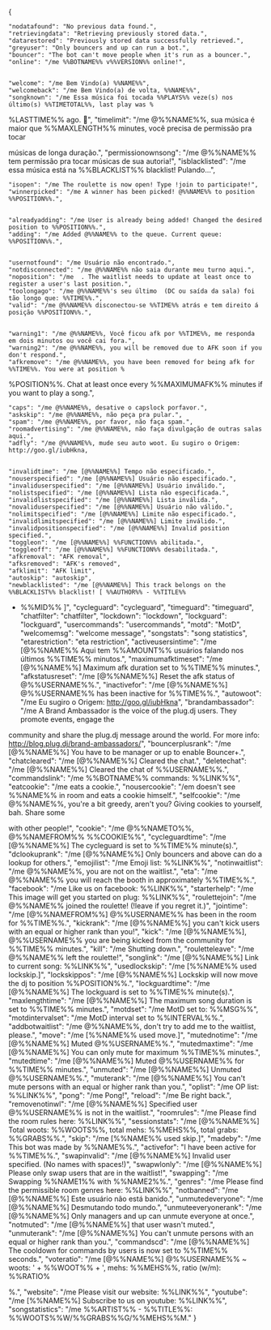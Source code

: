 {

    "nodatafound": "No previous data found.",
    "retrievingdata": "Retrieving previously stored data.",
    "datarestored": "Previously stored data successfully retrieved.",
    "greyuser": "Only bouncers and up can run a bot.",
    "bouncer": "The bot can't move people when it's run as a bouncer.",
    "online": "/me %%BOTNAME%% v%%VERSION%% online!",


    "welcome": "/me Bem Vindo(a) %%NAME%%",
    "welcomeback": "/me Bem Vindo(a) de volta, %%NAME%%",
    "songknown": "/me Essa música foi tocada %%PLAYS%% veze(s) nos último(s) %%TIMETOTAL%%, last play was %

%LASTTIME%% ago. :repeat:",
    "timelimit": "/me @%%NAME%%, sua música é maior que %%MAXLENGTH%% minutes, você precisa de permissão pra tocar 

músicas de longa duração.",
    "permissionownsong": "/me @%%NAME%% tem permissão pra tocar músicas de sua autoria!",
    "isblacklisted": "/me essa música está na %%BLACKLIST%% blacklist! Pulando...",


    "isopen": "/me The roulette is now open! Type !join to participate!",
    "winnerpicked": "/me A winner has been picked! @%%NAME%% to position %%POSITION%%.",


    "alreadyadding": "/me User is already being added! Changed the desired position to %%POSITION%%.",
    "adding": "/me Added @%%NAME%% to the queue. Current queue: %%POSITION%%.",


    "usernotfound": "/me Usuário não encontrado.",
    "notdisconnected": "/me @%%NAME%% não saia durante meu turno aqui.",
    "noposition": "/me  . The waitlist needs to update at least once to register a user's last position.",
    "toolongago": "/me @%%NAME%%'s seu último  (DC ou saída da sala) foi tão longo que: %%TIME%%.",
    "valid": "/me @%%NAME%% disconectou-se %%TIME%% atrás e tem direito á posição %%POSITION%%.",


    "warning1": "/me @%%NAME%%, Você ficou afk por %%TIME%%, me responda em dois minutos ou você cai fora.",
    "warning2": "/me @%%NAME%%, you will be removed due to AFK soon if you don't respond.",
    "afkremove": "/me @%%NAME%%, you have been removed for being afk for %%TIME%%. You were at position %

%POSITION%%. Chat at least once every %%MAXIMUMAFK%% minutes if you want to play a song.",


    "caps": "/me @%%NAME%%, desative o capslock porfavor.",
    "askskip": "/me @%%NAME%%, não peça pra pular.",
    "spam": "/me @%%NAME%%, por favor, não faça spam.",
    "roomadvertising": "/me @%%NAME%%, não faça divulgação de outras salas aqui.",
    "adfly": "/me @%%NAME%%, mude seu auto woot. Eu sugiro o Origem: http://goo.gl/iubHkna,


    "invalidtime": "/me [@%%NAME%%] Tempo não especificado.",
    "nouserspecified": "/me [@%%NAME%%] Usuário não especificado.",
    "invaliduserspecified": "/me [@%%NAME%%] Usuário inválido.",
    "nolistspecified": "/me [@%%NAME%%] Lista não especificada.",
    "invalidlistspecified": "/me [@%%NAME%%] Lista inválida.",
    "novaliduserspecified": "/me [@%%NAME%%] Usuário não válido.",
    "nolimitspecified": "/me [@%%NAME%%] Limite não especificado.",
    "invalidlimitspecified": "/me [@%%NAME%%] Limite inválido.",
    "invalidpositionspecified": "/me [@%%NAME%%] Invalid position specified.",
    "toggleon": "/me [@%%NAME%%] %%FUNCTION%% abilitada.",
    "toggleoff": "/me [@%%NAME%%] %%FUNCTION%% desabilitada.",
    "afkremoval": "AFK removal",
    "afksremoved": "AFK's removed",
    "afklimit": "AFK limit",
    "autoskip": "autoskip",
    "newblacklisted": "/me [@%%NAME%%] This track belongs on the %%BLACKLIST%% blacklist! [ %%AUTHOR%% - %%TITLE%% 

- %%MID%% ]",
    "cycleguard": "cycleguard",
    "timeguard": "timeguard",
    "chatfilter": "chatfilter",
    "lockdown": "lockdown",
    "lockguard": "lockguard",
    "usercommands": "usercommands",
    "motd": "MotD",
    "welcomemsg": "welcome message",
    "songstats": "song statistics",
    "etarestriction": "eta restriction",
    "activeusersintime": "/me [@%%NAME%% Aqui tem %%AMOUNT%% usuários falando nos últimos %%TIME%% minutos.",
    "maximumafktimeset": "/me [@%%NAME%%] Maximum afk duration set to %%TIME%% minutes.",
    "afkstatusreset": "/me [@%%NAME%%] Reset the afk status of @%%USERNAME%%.",
    "inactivefor": "/me [@%%NAME%%] @%%USERNAME%% has been inactive for %%TIME%%.",
    "autowoot": "/me Eu sugiro o Origem: http://goo.gl/iubHkna",
    "brandambassador": "/me A Brand Ambassador is the voice of the plug.dj users. They promote events, engage the 

community and share the plug.dj message around the world. For more info: http://blog.plug.dj/brand-ambassadors/",
    "bouncerplusrank": "/me [@%%NAME%%] You have to be manager or up to enable Bouncer+.",
    "chatcleared": "/me [@%%NAME%%] Cleared the chat.",
    "deletechat": "/me [@%%NAME%%] Cleared the chat of %%USERNAME%%.",
    "commandslink": "/me %%BOTNAME%% commands: %%LINK%%",
    "eatcookie": "/me eats a cookie.",
    "nousercookie": "/em doesn't see %%NAME%% in room and eats a cookie himself.",
    "selfcookie": "/me @%%NAME%%, you're a bit greedy, aren't you? Giving cookies to yourself, bah. Share some 

with other people!",
    "cookie": "/me @%%NAMETO%%, @%%NAMEFROM%% %%COOKIE%%",
    "cycleguardtime": "/me [@%%NAME%%] The cycleguard is set to %%TIME%% minute(s).",
    "dclookuprank": "/me [@%%NAME%%] Only bouncers and above can do a lookup for others.",
    "emojilist": "/me Emoji list: %%LINK%%",
    "notinwaitlist": "/me @%%NAME%%, you are not on the waitlist.",
    "eta": "/me @%%NAME%% you will reach the booth in approximately %%TIME%%.",
    "facebook": "/me Like us on facebook: %%LINK%%",
    "starterhelp": "/me This image will get you started on plug: %%LINK%%",
    "roulettejoin": "/me @%%NAME%% joined the roulette! (!leave if you regret it.)",
    "jointime": "/me [@%%NAMEFROM%%] @%%USERNAME%% has been in the room for %%TIME%%.",
    "kickrank": "/me [@%%NAME%%] you can't kick users with an equal or higher rank than you!",
    "kick": "/me [@%%NAME%%], @%%USERNAME%% you are being kicked from the community for %%TIME%% minutes.",
    "kill": "/me Shutting down.",
    "rouletteleave": "/me @%%NAME%% left the roulette!",
    "songlink": "/me [@%%NAME%%] Link to current song: %%LINK%%",
    "usedlockskip": "/me [%%NAME%% used lockskip.]",
    "lockskippos": "/me [@%%NAME%%] Lockskip will now move the dj to position %%POSITION%%.",
    "lockguardtime": "/me [@%%NAME%%] The lockguard is set to %%TIME%% minute(s).",
    "maxlengthtime": "/me [@%%NAME%%] The maximum song duration is set to %%TIME%% minutes.",
    "motdset": "/me MotD set to:  %%MSG%%",
    "motdintervalset": "/me MotD interval set to %%INTERVAL%%.",
    "addbotwaitlist": "/me @%%NAME%%, don't try to add me to the waitlist, please.",
    "move": "/me [%%NAME%% used move.]",
    "mutednotime": "/me [@%%NAME%%] Muted @%%USERNAME%%.",
    "mutedmaxtime": "/me [@%%NAME%%] You can only mute for maximum %%TIME%% minutes.",
    "mutedtime": "/me [@%%NAME%%] Muted @%%USERNAME%% for %%TIME%% minutes.",
    "unmuted": "/me [@%%NAME%%] Unmuted @%%USERNAME%%.",
    "muterank": "/me [@%%NAME%%] You can't mute persons with an equal or higher rank than you.",
    "oplist": "/me OP list: %%LINK%%",
    "pong": "/me Pong!",
    "reload": "/me Be right back.",
    "removenotinwl": "/me [@%%NAME%%] Specified user @%%USERNAME%% is not in the waitlist.",
    "roomrules": "/me Please find the room rules here: %%LINK%%",
    "sessionstats": "/me [@%%NAME%%] Total woots: %%WOOTS%%, total mehs: %%MEHS%%, total grabs: %%GRABS%%.",
    "skip": "/me [%%NAME%% used skip.]",
    "madeby": "/me This bot was made by %%NAME%%.",
    "activefor": "I have been active for %%TIME%%.",
    "swapinvalid": "/me [@%%NAME%%] Invalid user specified. (No names with spaces!)",
    "swapwlonly": "/me [@%%NAME%%] Please only swap users that are in the waitlist!",
    "swapping": "/me Swapping %%NAME1%% with %%NAME2%%.",
    "genres": "/me Please find the permissible room genres here: %%LINK%%",
    "notbanned": "/me [@%%NAME%%] Este usuário não está banido.",
    "unmutedeveryone": "/me [@%%NAME%%] Desmutando todo mundo.",
    "unmuteeveryonerank": "/me [@%%NAME%%] Only managers and up can unmute everyone at once.",
    "notmuted": "/me [@%%NAME%%] that user wasn't muted.",
    "unmuterank": "/me [@%%NAME%%] You can't unmute persons with an equal or higher rank than you.",
    "commandscd": "/me [@%%NAME%%] The cooldown for commands by users is now set to %%TIME%% seconds.",
    "voteratio": "/me [@%%NAME%%] @%%USERNAME%% ~ woots: ' + %%WOOT%% + ', mehs: %%MEHS%%, ratio (w/m): %%RATIO%

%.",
    "website": "/me Please visit our website: %%LINK%%",
    "youtube": "/me [%%NAME%%] Subscribe to us on youtube: %%LINK%%",
    "songstatistics": "/me %%ARTIST%% - %%TITLE%%: %%WOOTS%%W/%%GRABS%%G/%%MEHS%%M."
}
